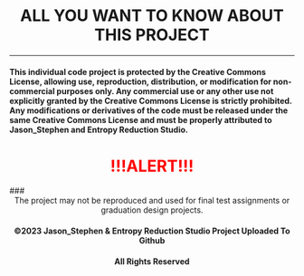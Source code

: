 #  <div align="center"> ALL YOU WANT TO KNOW ABOUT THIS PROJECT  </div>
---

#### This individual code project is protected by the Creative Commons License, allowing use, reproduction, distribution, or modification for non-commercial purposes only. Any commercial use or any other use not explicitly granted by the Creative Commons License is strictly prohibited. Any modifications or derivatives of the code must be released under the same Creative Commons License and must be properly attributed to Jason_Stephen and Entropy Reduction Studio.

<div align="center"><h1 style="color:red;"> !!!ALERT!!!</h1></div>
### <div align="center"> The project may not be reproduced and used for final test assignments or graduation design projects.</div>

#### <div align="center">©2023 Jason_Stephen & Entropy Reduction Studio Project Uploaded To Github </div>
#### <div align="center">All Rights Reserved </div>
